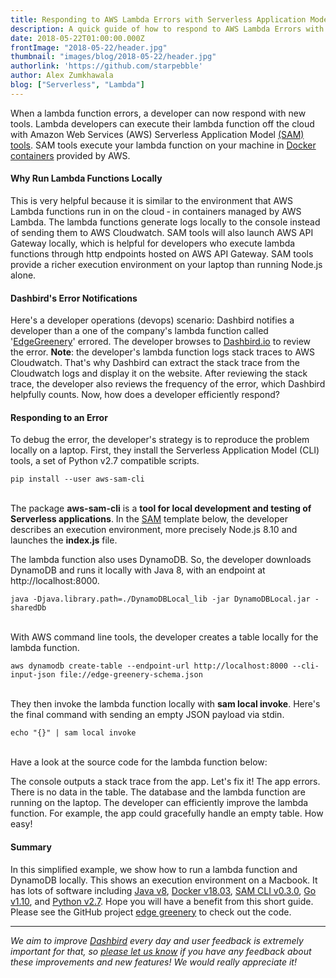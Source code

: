 ```yaml
---
title: Responding to AWS Lambda Errors with Serverless Application Model (SAM) Tools
description: A quick guide of how to respond to AWS Lambda Errors with Serverless Application Model (SAM) Tools
date: 2018-05-22T01:00:00.000Z
frontImage: "2018-05-22/header.jpg"
thumbnail: "images/blog/2018-05-22/header.jpg"
authorlink: 'https://github.com/starpebble'
author: Alex Zumkhawala
blog: ["Serverless", "Lambda"]
---
```


<p>When a lambda function errors, a developer can now respond with new tools.  Lambda developers can execute their lambda function off the cloud with Amazon Web Services (AWS) Serverless Application Model <a href="https://github.com/awslabs/aws-sam-cli">(SAM) tools</a>.  SAM tools execute your lambda function on your machine in <a href="https://github.com/lambci/docker-lambda">Docker containers</a> provided by AWS.</p>
<h4>Why Run Lambda Functions Locally</h4>
<p>This is very helpful because it is similar to the environment that AWS Lambda functions run in on the cloud &#8208; in containers managed by AWS Lambda.  The lambda functions generate logs locally to the console instead of sending them to AWS Cloudwatch.  SAM tools will also launch AWS API Gateway locally, which is helpful for developers who execute lambda functions through http endpoints hosted on AWS API Gateway.  SAM tools provide a richer execution environment on your laptop than running Node.js alone.</p>
<h4>Dashbird&#39;s Error Notifications</h4>
<p>Here&#39;s a developer operations (devops) scenario: Dashbird notifies a developer than a one of the company&#39;s lambda function called &#39;<a href="https://github.com/starpebble/edge-greenery">EdgeGreenery</a>&#39; errored.  The developer browses to <a href="https://dashbird.io/">Dashbird.io</a> to review the error. <b>Note</b>: the developer&#39;s lambda function logs stack traces to AWS Cloudwatch.  That&#39;s why Dashbird can extract the stack trace from the Cloudwatch logs and display it on the website.  After reviewing the stack trace, the developer also reviews the frequency of the error, which Dashbird helpfully counts.  Now, how does a developer efficiently respond?</p>
<h4>Responding to an Error</h4>
<p>To debug the error, the developer&#39;s strategy is to reproduce the problem locally on a laptop.  First, they install the Serverless Application Model (CLI) tools, a set of Python v2.7 compatible scripts.</p>
<code>pip install --user aws-sam-cli</code><br>
<br>

<p>The package <b>aws-sam-cli</b> is a <b>tool for local development and testing of Serverless applications</b>. In the <a href="https://github.com/awslabs/serverless-application-model/tree/master">SAM</a> template below, the developer describes an execution environment, more precisely Node.js 8.10 and launches the <b>index.js</b> file.</p>
<script src="https://gist.github.com/starpebble/cb6b1157fa5e7c518ab2e3736fc077bd.js"></script>
<p>The lambda function also uses DynamoDB.  So, the developer downloads DynamoDB and runs it locally with Java 8, with an endpoint at http://localhost:8000.</p>
<code>java -Djava.library.path=./DynamoDBLocal_lib -jar DynamoDBLocal.jar -sharedDb</code>
<br>
<br>

<p>With AWS command line tools, the developer creates a table locally for the lambda function.</p>
<code>aws dynamodb create-table --endpoint-url http://localhost:8000 --cli-input-json file://edge-greenery-schema.json</code>
<br>
<br>

<p>They then invoke the lambda function locally with <b>sam local invoke</b>. Here's the final command with sending an empty JSON payload via stdin.</p>
<code>echo "{}" | sam local invoke</code>
<br>
<br>

<p>Have a look at the source code for the lambda function below:</p>
<script src="https://gist.github.com/starpebble/5dcba9e4387fe50e7e4cb1b7e480489e.js"></script>
<p>The console outputs a stack trace from the app. Let&#39;s fix it! The app errors. There is no data in the table.  The database and the lambda function are running on the laptop. The developer can efficiently improve the lambda function. For example, the app could gracefully handle an empty table. How easy!</p>
<h4>Summary</h4>
<p>In this simplified example, we show how to run a lambda function and DynamoDB locally. This shows an execution environment on a Macbook. It has lots of software including <a href="https://java.com/en/download/">Java v8</a>, <a href="https://store.docker.com/search?type=edition&offering=community">Docker v18.03</a>, <a href="https://pypi.org/project/aws-sam-cli/">SAM CLI v0.3.0</a>, <a href="https://golang.org/dl/">Go v1.10</a>, and <a href="https://www.python.org/downloads/">Python v2.7</a>. Hope you will have a benefit from this short guide. Please see the GitHub project <a href="https://github.com/starpebble/edge-greenery">edge greenery</a> to check out the code.</p>

___

_We aim to improve [Dashbird](https://dashbird.io/) every day and user feedback is extremely important for that, so [please let us know](mailto:support@dashbird.io) if you have any feedback about these improvements and new features! We would really appreciate it!_